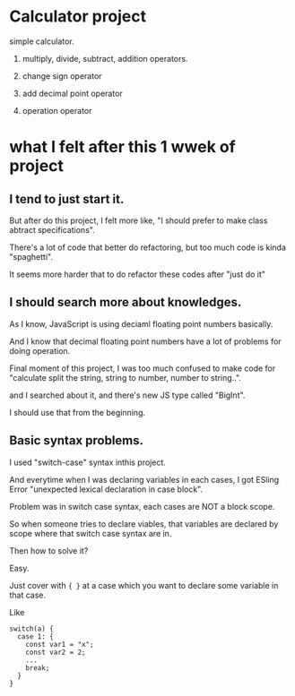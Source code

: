 # Calculator project

simple calculator.

1. multiply, divide, subtract, addition operators.



2. change sign operator

4. add decimal point operator

5. operation operator


# what I felt after this 1 wwek of project

## I tend to just start it.

But after do this project, I felt more like, "I should prefer to make class abtract specifications".

There's a lot of code that better do refactoring, but too much code is kinda "spaghetti".

It seems more harder that to do refactor these codes after "just do it"

## I should search more about knowledges.

As I know, JavaScript is using deciaml floating point numbers basically.

And I know that decimal floating point numbers have a lot of problems for doing operation.

Final moment of this project, I was too much confused to make code for "calculate split the string, string to number, number to string..".

and I searched about it, and there's new JS type called "BigInt".

I should use that from the beginning.

## Basic syntax problems.

I used "switch-case" syntax inthis project.

And everytime when I was declaring variables in each cases, I got ESling Error "unexpected lexical declaration in case block".

Problem was in switch case syntax, each cases are NOT a block scope.

So when someone tries to declare viables, that variables are declared by scope  where that switch case syntax are in.

Then how to solve it?

Easy.

Just cover with `{ }` at a case which you want to declare some variable in that case.

Like

```
switch(a) {
  case 1: {
    const var1 = "x";
    const var2 = 2;
    ...
    break;
  }
}
```
